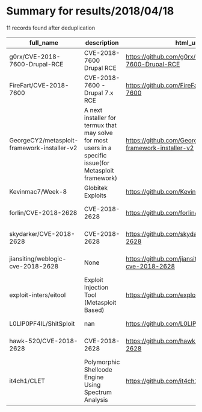
# Summary for results/2018/04/18
    
11 records found after deduplication

| full_name | description | html_url | matched_list | matched_count | pushed_at | size | stargazers_count | language | forks_count | vul_ids |
|---------------------------------------------|---------------------------------------------------------------------------------------------------------|----------------------------------------------------------------|---------------------------------------------|-----------------|---------------------------|--------|--------------------|------------|---------------|-------------------|
| g0rx/CVE-2018-7600-Drupal-RCE | CVE-2018-7600 Drupal RCE | https://github.com/g0rx/CVE-2018-7600-Drupal-RCE | ['cve-2', 'rce'] | 2 | 2018-04-18 06:58:39+00:00 | 642 | 113 | Python | 48 | ['CVE-2018-7600'] |
| FireFart/CVE-2018-7600 | CVE-2018-7600 - Drupal 7.x RCE | https://github.com/FireFart/CVE-2018-7600 | ['cve-2', 'rce'] | 2 | 2018-04-18 20:34:19+00:00 | 8 | 68 | Python | 37 | ['CVE-2018-7600'] |
| GeorgeCY2/metasploit-framework-installer-v2 | A next installer for termux that may solve for most users in a specific issue(for Metasploit framework) | https://github.com/GeorgeCY2/metasploit-framework-installer-v2 | ['metasploit module OR payload'] | 1 | 2018-04-18 11:40:00+00:00 | 13 | 0 | Shell | 0 | [] |
| Kevinmac7/Week-8 | Globitek Exploits | https://github.com/Kevinmac7/Week-8 | ['exploit'] | 1 | 2018-04-18 02:01:35+00:00 | 3001 | 0 | | 0 | [] |
| forlin/CVE-2018-2628 | CVE-2018-2628 | https://github.com/forlin/CVE-2018-2628 | ['cve-2'] | 1 | 2018-04-18 02:48:58+00:00 | 0 | 19 | Python | 43 | ['CVE-2018-2628'] |
| skydarker/CVE-2018-2628 | CVE-2018-2628 | https://github.com/skydarker/CVE-2018-2628 | ['cve-2'] | 1 | 2018-04-18 11:23:18+00:00 | 2 | 1 | Python | 0 | ['CVE-2018-2628'] |
| jiansiting/weblogic-cve-2018-2628 | None | https://github.com/jiansiting/weblogic-cve-2018-2628 | ['cve-2'] | 1 | 2018-04-18 16:04:26+00:00 | 15 | 13 | Python | 11 | ['CVE-2018-2628'] |
| exploit-inters/eitool | Exploit Injection Tool (Metasploit Based) | https://github.com/exploit-inters/eitool | ['exploit', 'metasploit module OR payload'] | 2 | 2018-04-18 03:15:30+00:00 | 1 | 0 | Shell | 0 | [] |
| L0LIP0PF4IL/ShitSploit | nan | https://github.com/L0LIP0PF4IL/ShitSploit | ['sploit'] | 1 | 2018-04-18 23:19:31+00:00 | 0 | 0 | nan | 0 | [] |
| hawk-520/CVE-2018-2628 | CVE-2018-2628 | https://github.com/hawk-520/CVE-2018-2628 | ['cve-2'] | 1 | 2018-04-18 18:28:10+00:00 | 345 | 2 | | 9 | ['CVE-2018-2628'] |
| it4ch1/CLET | Polymorphic Shellcode Engine Using Spectrum Analysis | https://github.com/it4ch1/CLET | ['shellcode'] | 1 | 2018-04-18 14:21:04+00:00 | 149 | 0 | nan | 0 | [] |
